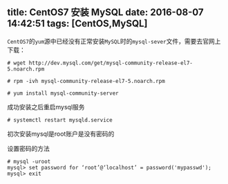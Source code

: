 title: CentOS7 安装 MySQL
date: 2016-08-07 14:42:51
tags: [CentOS,MySQL]
---

`CentOS7`的`yum`源中已经没有正常安装`MySQL`时的`mysql-sever`文件，需要去官网上下载：

```
# wget http://dev.mysql.com/get/mysql-community-release-el7-5.noarch.rpm

# rpm -ivh mysql-community-release-el7-5.noarch.rpm

# yum install mysql-community-server
```

成功安装之后重启mysql服务

```
# systemctl restart mysqld.service
```

初次安装mysql是root账户是没有密码的

设置密码的方法

```
# mysql -uroot
mysql> set password for ‘root’@‘localhost’ = password('mypasswd');
mysql> exit
```


